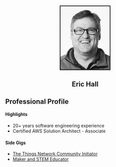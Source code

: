 
<p align="center">
<img style="border:2px solid black;" class="image" src="/assets/headshot.png" alt="A Picture of Me" height=200px >
<h2 align="center">Eric Hall</h2>
</p>

## Professional Profile

#### Highlights
- 20+ years software engineering experience
- Certified AWS Solution Architect - Associate

#### Side Gigs
- [The Things Network Community Initiator](https://www.thethingsnetwork.org/community/burlington/)
- [Maker and STEM Educator](https://generatorvt.com/)
